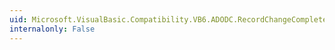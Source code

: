 ```yaml
---
uid: Microsoft.VisualBasic.Compatibility.VB6.ADODC.RecordChangeComplete
internalonly: False
---
```


